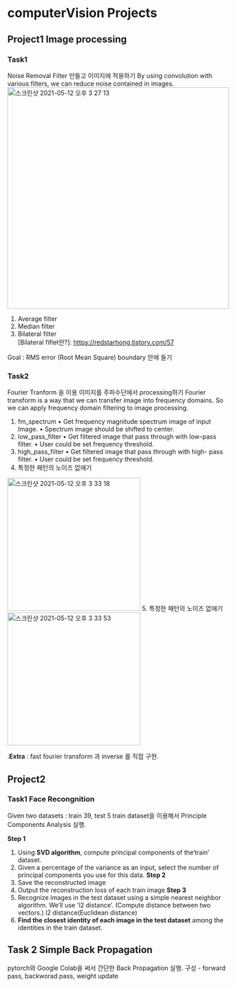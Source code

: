 # computerVision Projects

## Project1 Image processing

### Task1
Noise Removal Filter 만들고 이미지에 적용하기
By using convolution with various filters, we can reduce noise contained in images.
<img width="500" alt="스크린샷 2021-05-12 오후 3 27 13" src="https://user-images.githubusercontent.com/27672442/117928452-896a8f00-b336-11eb-94a4-e19343fdd7ed.png">

1. Average filter
2. Median filter
3. Bilateral filter <br/>
[Bilateral fiflet란?]: https://redstarhong.tistory.com/57

Goal : RMS error (Root Mean Square) boundary 안에 들기

### Task2
Fourier Tranform 을 이용 이미지를 주파수단에서 processing하기
Fourier transform is a way that we can transfer image into frequency domains. So we can apply frequency domain filtering to image processing.
1. fm_spectrum
  • Get frequency magnitude spectrum image of input Image.
  • Spectrum image should be shifted to center.
2. low_pass_filter
  • Get filtered image that pass through with low-pass filter.
  • User could be set frequency threshold.
3. high_pass_filter
  • Get filtered image that pass through with high- pass filter.
  • User could be set frequency threshold.
4. 특정한 패턴의 노이즈 없애기
<img width="300" alt="스크린샷 2021-05-12 오후 3 33 18" src="https://user-images.githubusercontent.com/27672442/117929125-612f6000-b337-11eb-8d3d-9ff430c64544.png">
5. 특정한 패턴의 노이즈 없애기
<img width="300" alt="스크린샷 2021-05-12 오후 3 33 53" src="https://user-images.githubusercontent.com/27672442/117929189-75735d00-b337-11eb-82aa-ed60557f7740.png">

.__Extra__ : fast fourier transform 과 inverse 를 직접 구현.

## Project2 

### Task1 Face Recongnition
Given two datasets : train 39, test 5
train dataset을 이용해서 Principle Components Analysis 실행.

__Step 1__
1. Using __SVD algorithm__, compute principal components of the‘train’ dataset.
2. Given a percentage of the variance as an input, select the number of principal components you use for this data.
__Step 2__
1. Save the reconstructed image
2. Output the reconstruction loss of each train image
__Step 3__
1. Recognize images in the test dataset using a simple nearest neighbor algorithm. We’ll use 'l2 distance’. (Compute distance between two vectors.)
l2 distance(Euclidean distance)
2. __Find the closest identity of each image in the test dataset__ among the identities in the train dataset.

## Task 2 Simple Back Propagation
pytorch와 Google Colab을 써서 간단한 Back Propagation 실행.
구성 - forward pass, backworad pass, weight update


